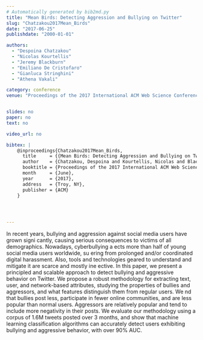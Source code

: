 ```yaml
---
# Automatically generated by bib2md.py
title: "Mean Birds: Detecting Aggression and Bullying on Twitter"
slug: "Chatzakou2017Mean_Birds"
date: "2017-06-25"
publishdate: "2000-01-01"

authors:
  - "Despoina Chatzakou"
  - "Nicolas Kourtellis"
  - "Jeremy Blackburn"
  - "Emiliano De Cristofaro"
  - "Gianluca Stringhini"
  - "Athena Vakali"

category: conference
venue: "Proceedings of the 2017 International ACM Web Science Conference (WebSci)"


slides: no
paper: no
text: no

video_url: no

bibtex: |
    @inproceedings{Chatzakou2017Mean_Birds,
      title     = {{Mean Birds: Detecting Aggression and Bullying on Twitter}},
      author    = {Chatzakou, Despoina and Kourtellis, Nicolas and Blackburn, Jeremy and De Cristofaro, Emiliano and Stringhini, Gianluca and Vakali, Athena},
      booktitle = {Proceedings of the 2017 International ACM Web Science Conference (WebSci)},
      month     = {June},
      year      = {2017},
      address   = {Troy, NY},
      publisher = {ACM}
    }




---
```


In recent years, bullying and aggression against social media users have grown signi cantly, causing serious consequences to victims of all demographics. Nowadays, cyberbullying a ects more than half of young social media users worldwide, su ering from prolonged and/or coordinated digital harassment. Also, tools and technologies geared to understand and mitigate it are scarce and mostly ine ective. In this paper, we present a principled and scalable approach to detect bullying and aggressive behavior on Twitter. We propose a robust methodology for extracting text, user, and network-based attributes, studying the properties of bullies and aggressors, and what features distinguish them from regular users. We nd that bullies post less, participate in fewer online communities, and are less popular than normal users. Aggressors are relatively popular and tend to include more negativity in their posts. We evaluate our methodology using a corpus of 1.6M tweets posted over 3 months, and show that machine learning classification algorithms can accurately detect users exhibiting bullying and aggressive behavior, with over 90% AUC.